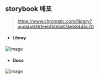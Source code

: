 ## storybook 배포

> https://www.chromatic.com/library?appId=6361eebfb0da874eb8445c70

- #### Libray

![image](https://user-images.githubusercontent.com/83412032/199400514-ac7261d2-e736-4289-b192-d7d584270f14.png)

- #### Docs

![image](https://user-images.githubusercontent.com/83412032/199401028-3a6dab8a-0152-4454-8503-ab91b18a3506.png)

